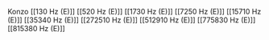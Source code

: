 Konzo
[[130 Hz (E)]]
[[520 Hz (E)]]
[[1730 Hz (E)]]
[[7250 Hz (E)]]
[[15710 Hz (E)]]
[[35340 Hz (E)]]
[[272510 Hz (E)]]
[[512910 Hz (E)]]
[[775830 Hz (E)]]
[[815380 Hz (E)]]
